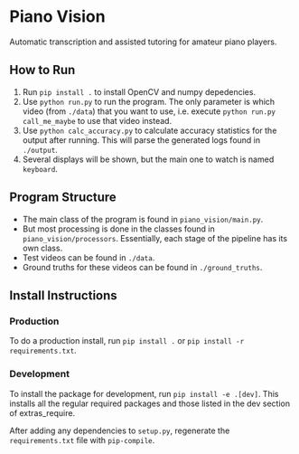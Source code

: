 # Piano Vision #
Automatic transcription and assisted tutoring for amateur piano players. 

## How to Run
1. Run `pip install .` to install OpenCV and numpy depedencies.
2. Use `python run.py` to run the program. The only parameter is which video (from `./data`) that you want to use, i.e. execute `python run.py call_me_maybe` to use that video instead. 
3. Use `python calc_accuracy.py` to calculate accuracy statistics for the output after running. This will parse the generated logs found in `./output`.
4. Several displays will be shown, but the main one to watch is named `keyboard`.

## Program Structure
* The main class of the program is found in `piano_vision/main.py`. 
* But most processing is done in the classes found in `piano_vision/processors`. Essentially, each stage of the pipeline has its own class. 
* Test videos can be found in `./data`.
* Ground truths for these videos can be found in `./ground_truths`.

## Install Instructions
### Production ###
To do a production install, run `pip install .` or `pip install -r requirements.txt`.

### Development ###
To install the package for development, run `pip install -e .[dev]`. This installs all the regular required packages and those listed in the dev section of extras_require.

After adding any dependencies to `setup.py`, regenerate the `requirements.txt` file with `pip-compile`.